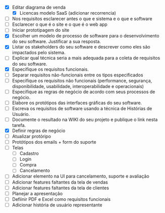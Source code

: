 
- [x]  Editar diagrama de venda 
	- [x]  Licencas modelo SaaS (adicionar recorrencia)
- [ ] Nos requisitos esclarecer antes o que e sistema e o que e software
- [ ] Esclarecer o que é o site e o que é o web app
- [ ] Iniciar prototipagem do site
- [x] Escolher um modelo de processo de software para o desenvolvimento do seu software. Justificar a sua resposta.
- [x] Listar os stakeholders do seu software e descrever como eles são impactados pelo sistema.
- [ ] Explicar qual técnica seria a mais adequada para a coleta de requisitos do seu software.
- [x] Especifique os requisitos funcionais.
- [ ] Separar requisitos não-funcionais entre os tipos especificados
- [ ] Especifique os requisitos não funcionais (performance, segurança, disponibilidade, usabilidade, interoperabilidade e operacionais)
- [ ] Especifique as regras de negócio de acordo com seus processos de negócio.
- [ ] Elabore os protótipos das interfaces gráficas do seu software.
- [ ] Escreva os requisitos de software usando a técnica de Histórias de Usuário.
- [ ] Documente o resultado na WIKI do seu projeto e publique o link nesta tarefa.
- [x] Definir regras de negócio
- [ ] Atualizar protóripo
- [ ] Protótipos dos emails + form do suporte
- [ ] Telas
	- [ ] Cadastro
	- [ ] Login
	- [ ] Compra
	- [ ] Cancelamento
- [ ] Adicionar elemento na UI para cancelamento, suporte e avaliação
- [ ] Adicionar features faltantes da tela de vendas
- [ ] Adicionar features faltantes da tela de clientes
- [ ] Planejar a apresentação
- [ ] Defiinir PDF e Excel como requisitos funcionais
- [ ] Adicionar história de usuário representante
